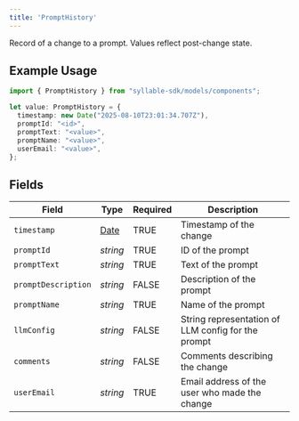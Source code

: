 ```yaml
---
title: 'PromptHistory'
---
```


Record of a change to a prompt. Values reflect post-change state.

## Example Usage

```typescript
import { PromptHistory } from "syllable-sdk/models/components";

let value: PromptHistory = {
  timestamp: new Date("2025-08-10T23:01:34.707Z"),
  promptId: "<id>",
  promptText: "<value>",
  promptName: "<value>",
  userEmail: "<value>",
};
```

## Fields

| Field                                                                                         | Type                                                                                          | Required                                                                                      | Description                                                                                   |
| --------------------------------------------------------------------------------------------- | --------------------------------------------------------------------------------------------- | --------------------------------------------------------------------------------------------- | --------------------------------------------------------------------------------------------- |
| `timestamp`                                                                                   | [Date](https://developer.mozilla.org/en-US/docs/Web/JavaScript/Reference/Global_Objects/Date) | TRUE                                                                            | Timestamp of the change                                                                       |
| `promptId`                                                                                    | *string*                                                                                      | TRUE                                                                            | ID of the prompt                                                                              |
| `promptText`                                                                                  | *string*                                                                                      | TRUE                                                                            | Text of the prompt                                                                            |
| `promptDescription`                                                                           | *string*                                                                                      | FALSE                                                                            | Description of the prompt                                                                     |
| `promptName`                                                                                  | *string*                                                                                      | TRUE                                                                            | Name of the prompt                                                                            |
| `llmConfig`                                                                                   | *string*                                                                                      | FALSE                                                                            | String representation of LLM config for the prompt                                            |
| `comments`                                                                                    | *string*                                                                                      | FALSE                                                                            | Comments describing the change                                                                |
| `userEmail`                                                                                   | *string*                                                                                      | TRUE                                                                            | Email address of the user who made the change                                                 |